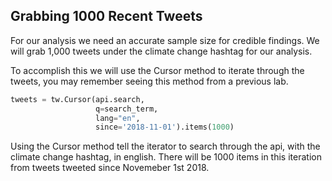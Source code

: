 <!--title={Grabbing 1000 Recent Tweets}-->

## Grabbing 1000 Recent Tweets

For our analysis we need an accurate sample size for credible findings. We will grab 1,000 tweets under the climate change hashtag for our analysis.

To accomplish this we will use the Cursor method to iterate through the tweets, you may remember seeing this method from a previous lab.

``` python
tweets = tw.Cursor(api.search,
                   q=search_term,
                   lang="en",
                   since='2018-11-01').items(1000)
```

Using the Cursor method tell the iterator to search through the api, with the climate change hashtag, in english. There will be 1000 items in this iteration from tweets tweeted since Novemeber 1st 2018.

